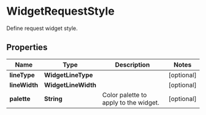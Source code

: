 

# WidgetRequestStyle

Define request widget style.

## Properties

Name | Type | Description | Notes
------------ | ------------- | ------------- | -------------
**lineType** | **WidgetLineType** |  |  [optional]
**lineWidth** | **WidgetLineWidth** |  |  [optional]
**palette** | **String** | Color palette to apply to the widget. |  [optional]



